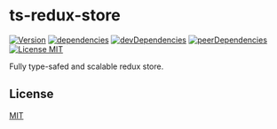 # ts-redux-store

[![Version][version-image]](https://www.npmjs.com/package/ts-redux-store)
[![dependencies][dependencies-image]](package.json)
[![devDependencies][dev-dependencies-image]](package.json)
[![peerDependencies][peer-dependencies-image]](package.json)
[![License MIT][license-image]](LICENSE)

Fully type-safed and scalable redux store.

## License
[MIT](LICENSE)

[dependencies-image]: https://img.shields.io/badge/dependencies-0-brightgreen.svg?longCache=true&style=flat-square "Dependencies"
[dev-dependencies-image]: https://img.shields.io/badge/devDependencies-0-brightgreen.svg?longCache=true&style=flat-square "devDependencies"
[peer-dependencies-image]: https://img.shields.io/badge/peerDependencies-0-brightgreen.svg?longCache=true&style=flat-square "peerDependencies"
[license-image]: https://img.shields.io/badge/license-MIT-blue.svg?longCache=true&style=flat-square "The MIT License"
[version-image]: https://img.shields.io/badge/version-0.0.2-blue.svg?longCache=true&style=flat-square "Version"

